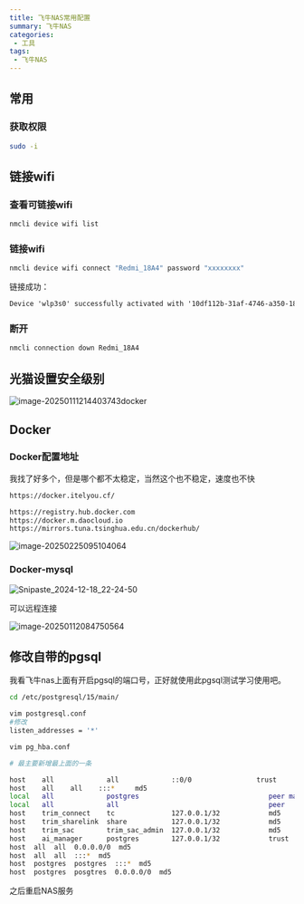 ```yaml
---
title: 飞牛NAS常用配置
summary: 飞牛NAS
categories:
 - 工具
tags:
 - 飞牛NAS
---
```


## 常用

### 获取权限

```sh
sudo -i 
```

## 链接wifi

### 查看可链接wifi

```sh
nmcli device wifi list
```

### 链接wifi

```sh
nmcli device wifi connect "Redmi_18A4" password "xxxxxxxx"
```

链接成功：

```txt
Device 'wlp3s0' successfully activated with '10df112b-31af-4746-a350-1892b7dd78df'.
```

### 断开

```sh
nmcli connection down Redmi_18A4
```

## 光猫设置安全级别

![image-20250111214403743](http://img.myfox.fun/img/image-20250111214403743.png)docker

## Docker

### Docker配置地址

我找了好多个，但是哪个都不太稳定，当然这个也不稳定，速度也不快

```txt
https://docker.itelyou.cf/

https://registry.hub.docker.com
https://docker.m.daocloud.io
https://mirrors.tuna.tsinghua.edu.cn/dockerhub/
```

![image-20250225095104064](http://img.myfox.fun/img/image-20250225095104064.png)

### Docker-mysql

![Snipaste_2024-12-18_22-24-50](http://img.myfox.fun/img/Snipaste_2024-12-18_22-24-50.png)

可以远程连接

![image-20250112084750564](http://img.myfox.fun/img/image-20250112084750564.png)

## 修改自带的pgsql

我看飞牛nas上面有开启pgsql的端口号，正好就使用此pgsql测试学习使用吧。

```sh
cd /etc/postgresql/15/main/

vim postgresql.conf 
#修改
listen_addresses = '*' 

vim pg_hba.conf
```

```sh
# 最主要新增最上面的一条

host    all             all             ::0/0                trust
host    all    all    :::*     md5
local   all             postgres                                peer map=trim_root
local   all             all                                     peer
host    trim_connect    tc              127.0.0.1/32            md5
host    trim_sharelink  share           127.0.0.1/32            md5
host    trim_sac        trim_sac_admin  127.0.0.1/32            md5
host    ai_manager      postgres        127.0.0.1/32            trust
host  all  all  0.0.0.0/0  md5
host  all  all  :::*  md5
host  postgres  postgres  :::*  md5
host  postgres  posgtres  0.0.0.0/0  md5

```

之后重启NAS服务
